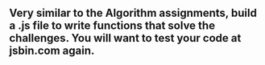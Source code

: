 ## Very similar to the Algorithm assignments, build a .js file to write functions that solve the challenges. You will want to test your code at jsbin.com again.